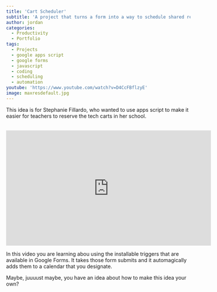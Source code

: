 ```yaml
---
title: 'Cart Scheduler'
subtitle: 'A project that turns a form into a way to schedule shared resources in a school'
author: jordan
categories:
  - Productivity
  - Portfolio
tags:
  - Projects
  - google apps script
  - google forms
  - javascript
  - coding
  - scheduling
  - automation
youtube: 'https://www.youtube.com/watch?v=D4CcFBflzyE'
image: maxresdefault.jpg
---
```


This idea is for Stephanie Fillardo, who wanted to use apps script to make it easier for teachers to reserve the tech carts in her school.

​<iframe width="560" height="315" src="https://www.youtube.com/embed/D4CcFBflzyE" frameborder="0" allow="autoplay; encrypted-media" allowfullscreen></iframe>

In this video you are learning abou using the installable triggers that are available in Google Forms. It takes those form submits and it automagically adds them to a calendar that you designate.

Maybe, juuuust maybe, you have an idea about how to make this idea your own?
